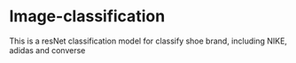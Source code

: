 # Image-classification
This is a resNet classification model for classify shoe brand, including NIKE, adidas and converse
